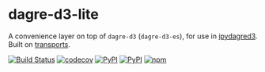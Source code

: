 # dagre-d3-lite
A convenience layer on top of `dagre-d3` (`dagre-d3-es`), for use in [ipydagred3](https://github.com/timkpaine/ipydagred3). Built on [transports](https://github.com/timkpaine/transports).

[![Build Status](https://github.com/timkpaine/dagre-d3-lite/workflows/Build%20Status/badge.svg?branch=main)](https://github.com/timkpaine/dagre-d3-lite/actions?query=workflow%3A%22Build+Status%22)
[![codecov](https://codecov.io/gh/timkpaine/dagre-d3-lite/branch/main/graph/badge.svg?token=3N6NOPL4RE)](https://codecov.io/gh/timkpaine/dagre-d3-lite)
[![PyPI](https://img.shields.io/pypi/l/dagred3.svg)](https://pypi.python.org/pypi/dagred3)
[![PyPI](https://img.shields.io/pypi/v/dagred3.svg)](https://pypi.python.org/pypi/dagred3)
[![npm](https://img.shields.io/npm/v/dagre-d3-lite.svg)](https://www.npmjs.com/package/dagre-d3-lite)
